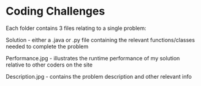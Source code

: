 # Coding Challenges
Each folder contains 3 files relating to a single problem:

Solution - either a .java or .py file containing the relevant functions/classes needed to complete the problem

Performance.jpg - illustrates the runtime performance of my solution relative to other coders on the site

Description.jpg - contains the problem description and other relevant info
